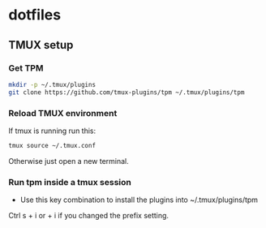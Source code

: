 # dotfiles
## TMUX setup
### Get TPM
```bash
mkdir -p ~/.tmux/plugins
git clone https://github.com/tmux-plugins/tpm ~/.tmux/plugins/tpm
```

### Reload TMUX environment
If tmux is running run this:
```bash
tmux source ~/.tmux.conf
```

Otherwise just open a new terminal.

### Run tpm inside a tmux session
- Use this key combination to install the plugins into ~/.tmux/plugins/tpm
 
Ctrl s + i 
or <tmux prefix> + i if you changed the prefix setting.
